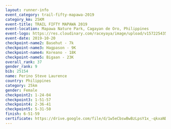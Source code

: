 ```yaml
---
layout: runner-info 
event_category: trail-fifty-mapawa-2019 
category_km: 25KM 
event-title: TRAIL FIFTY MAPAWA 2019  
event-location: Mapawa Nature Park, Cagayan de Oro, Philippines 
event-logo: https://res.cloudinary.com/raceyaya/image/upload/v1572254355/logo/trail-fifty-mapawa_fizjmb.jpg 
event-date: 2019-10-20 
checkpoint-name2: Basehut - 7k 
checkpoint-name3: Hagpason - 9K 
checkpoint-name4: Koreano - 18K 
checkpoint-name5: Bigaan - 23K 
overall_rank: 37
gender_rank: 9
bib: 25154
name: Perino Steve Laurence
country: Philippines
category: 25km
gender: Female
checkpoint2: 1-24-04
checkpoint3: 1-51-57
checkpoint4: 2-36-41
checkpoint5: 5-31-50
finish: 6-51-59
certificate: https://drive.google.com/file/d/1w5eCbswBwBzLpsY1x_-qkxaNDHuAgPId/view?usp=sharing
---
```

